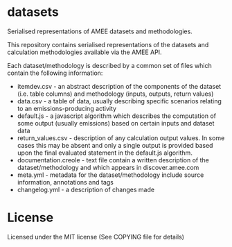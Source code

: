 datasets
========

Serialised representations of AMEE datasets and methodologies.

This repository contains serialised representations of the datasets and calculation methodologies available via the AMEE API.

Each dataset/methodology is described by a common set of files which contain the following information:

* itemdev.csv - an abstract description of the components of the dataset (i.e. table columns) and methodology (inputs, outputs, return values)
* data.csv    - a table of data, usually describing specific scenarios relating to an emissions-producing activity
* default.js  - a javascript algorithm which describes the computation of some output (usually emissions) based on certain inputs and dataset data
* return_values.csv - description of any calculation output values. In some cases this may be absent and only a single output is provided based upon the final evaluated statement in the default.js algorithm.
* documentation.creole - text file contain a written description of the dataset/methodology and which appears in discover.amee.com
* meta.yml    - metadata for the dataset/methodology include source information, annotations and tags
* changelog.yml - a description of changes made

License
=======

Licensed under the MIT license (See COPYING file for details)
